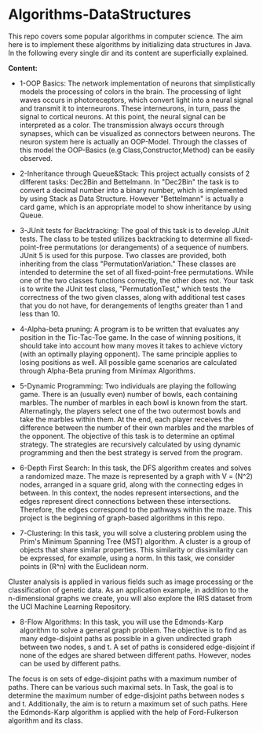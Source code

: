# Algorithms-DataStructures
This repo covers some popular algorithms in computer science. The aim here is to implement these algorithms by initializing data structures in Java.
In the following every single dir and its content are superficially explained.

**Content:**
- 1-OOP Basics: The network implementation of neurons that simplistically models the processing of colors in the brain. The processing of light waves occurs in photoreceptors, which convert light into a neural signal and transmit it to interneurons. These interneurons, in turn, pass the signal to cortical neurons. At this point, the neural signal can be interpreted as a color. The transmission always occurs through synapses, which can be visualized as connectors between neurons. The neuron system here is actually an OOP-Model. Through the classes of this model the OOP-Basics (e.g Class,Constructor,Method) can be easily observed.

- 2-Inheritance through Queue&Stack: This project actually consists of 2 different tasks: Dec2Bin and Bettelmann. In "Dec2Bin" the task is to convert a decimal number into a binary number, which is implemented by using Stack as Data Structure. However "Bettelmann" is actually a card game, which is an appropriate model to show inheritance by using Queue.

- 3-JUnit tests for Backtracking: The goal of this task is to develop JUnit tests. The class to be tested utilizes backtracking to determine all fixed-point-free permutations (or derangements) of a sequence of numbers. JUnit 5 is used for this purpose.
Two classes are provided, both inheriting from the class "PermutationVariation." These classes are intended to determine the set of all fixed-point-free permutations. While one of the two classes functions correctly, the other does not. Your task is to write the JUnit test class, "PermutationTest," which tests the correctness of the two given classes, along with additional test cases that you do not have, for derangements of lengths greater than 1 and less than 10.

- 4-Alpha-beta pruning: A program is to be written that evaluates any position in the Tic-Tac-Toe game. In the case of winning positions, it should take into account how many moves it takes to achieve victory (with an optimally playing opponent). The same principle applies to losing positions as well. All possible game scenarios are calculated through Alpha-Beta pruning from Minimax Algorithms.

- 5-Dynamic Programming: Two individuals are playing the following game. There is an (usually even) number of bowls, each containing marbles. The number of marbles in each bowl is known from the start. Alternatingly, the players select one of the two outermost bowls and take the marbles within them. At the end, each player receives the difference between the number of their own marbles and the marbles of the opponent. The objective of this task is to determine an optimal strategy. The strategies are recursively calculated by using dynamic programming and then the best strategy is served from the program.

- 6-Depth First Search: In this task, the DFS algorithm creates and solves a randomized maze. The maze is represented by a graph with V = \(N^2\) nodes, arranged in a square grid, along with the connecting edges in between. In this context, the nodes represent intersections, and the edges represent direct connections between these intersections. Therefore, the edges correspond to the pathways within the maze. This project is the beginning of graph-based algorithms in this repo.

- 7-Clustering: In this task, you will solve a clustering problem using the Prim's Minimum Spanning Tree (MST) algorithm. A cluster is a group of objects that share similar properties. This similarity or dissimilarity can be expressed, for example, using a norm. In this task, we consider points in \(R^n\) with the Euclidean norm.

Cluster analysis is applied in various fields such as image processing or the classification of genetic data. As an application example, in addition to the n-dimensional graphs we create, you will also explore the IRIS dataset from the UCI Machine Learning Repository.

- 8-Flow Algorithms: In this task, you will use the Edmonds-Karp algorithm to solve a general graph problem. The objective is to find as many edge-disjoint paths as possible in a given undirected graph between two nodes, s and t. A set of paths is considered edge-disjoint if none of the edges are shared between different paths. However, nodes can be used by different paths.

The focus is on sets of edge-disjoint paths with a maximum number of paths. There can be various such maximal sets. In Task, the goal is to determine the maximum number of edge-disjoint paths between nodes s and t. Additionally, the aim is to return a maximum set of such paths. Here the Edmonds-Karp algorithm is applied with the help of Ford-Fulkerson algorithm and its class.





